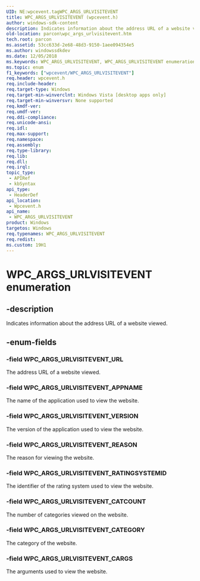 ```yaml
---
UID: NE:wpcevent.tagWPC_ARGS_URLVISITEVENT
title: WPC_ARGS_URLVISITEVENT (wpcevent.h)
author: windows-sdk-content
description: Indicates information about the address URL of a website viewed.
old-location: parcon\wpc_args_urlvisitevent.htm
tech.root: parcon
ms.assetid: 53cc633d-2e68-48d3-9150-1aee094354e5
ms.author: windowssdkdev
ms.date: 12/05/2018
ms.keywords: WPC_ARGS_URLVISITEVENT, WPC_ARGS_URLVISITEVENT enumeration, WPC_ARGS_URLVISITEVENT_APPNAME, WPC_ARGS_URLVISITEVENT_CARGS, WPC_ARGS_URLVISITEVENT_CATCOUNT, WPC_ARGS_URLVISITEVENT_CATEGORY, WPC_ARGS_URLVISITEVENT_RATINGSYSTEMID, WPC_ARGS_URLVISITEVENT_REASON, WPC_ARGS_URLVISITEVENT_URL, WPC_ARGS_URLVISITEVENT_VERSION, parcon.wpc_args_urlvisitevent, wpcevent/WPC_ARGS_URLVISITEVENT, wpcevent/WPC_ARGS_URLVISITEVENT_APPNAME, wpcevent/WPC_ARGS_URLVISITEVENT_CARGS, wpcevent/WPC_ARGS_URLVISITEVENT_CATCOUNT, wpcevent/WPC_ARGS_URLVISITEVENT_CATEGORY, wpcevent/WPC_ARGS_URLVISITEVENT_RATINGSYSTEMID, wpcevent/WPC_ARGS_URLVISITEVENT_REASON, wpcevent/WPC_ARGS_URLVISITEVENT_URL, wpcevent/WPC_ARGS_URLVISITEVENT_VERSION
ms.topic: enum
f1_keywords: ["wpcevent/WPC_ARGS_URLVISITEVENT"]
req.header: wpcevent.h
req.include-header: 
req.target-type: Windows
req.target-min-winverclnt: Windows Vista [desktop apps only]
req.target-min-winversvr: None supported
req.kmdf-ver: 
req.umdf-ver: 
req.ddi-compliance: 
req.unicode-ansi: 
req.idl: 
req.max-support: 
req.namespace: 
req.assembly: 
req.type-library: 
req.lib: 
req.dll: 
req.irql: 
topic_type:
 - APIRef
 - kbSyntax
api_type:
 - HeaderDef
api_location:
 - Wpcevent.h
api_name:
 - WPC_ARGS_URLVISITEVENT
product: Windows
targetos: Windows
req.typenames: WPC_ARGS_URLVISITEVENT
req.redist: 
ms.custom: 19H1
---
```


# WPC_ARGS_URLVISITEVENT enumeration


## -description


Indicates information about the address URL of a website viewed.


## -enum-fields




### -field WPC_ARGS_URLVISITEVENT_URL

The address URL of a website viewed.


### -field WPC_ARGS_URLVISITEVENT_APPNAME

The name of the application used to view the website.


### -field WPC_ARGS_URLVISITEVENT_VERSION

The version of the application used to view the website.


### -field WPC_ARGS_URLVISITEVENT_REASON

The reason for viewing the website.


### -field WPC_ARGS_URLVISITEVENT_RATINGSYSTEMID

The identifier of the rating system used to view the website.


### -field WPC_ARGS_URLVISITEVENT_CATCOUNT

The number of categories viewed on the website.


### -field WPC_ARGS_URLVISITEVENT_CATEGORY

The category of the website.


### -field WPC_ARGS_URLVISITEVENT_CARGS

The arguments used to view the website.


